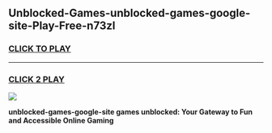 
## Unblocked-Games-unblocked-games-google-site-Play-Free-n73zl
<h3>
<a href="https://premium76.site?title=unblocked-games-google-site&ref=18A">CLICK TO PLAY</a></h3>
<hr>

<h3>
<a href="https://premium76.site?title=unblocked-games-google-site&ref=18A">CLICK 2 PLAY</a>
  
</h3>

<a href="https://premium76.site?title=unblocked-games-google-site&ref=18A"><img src="https://clearcache.store/games.png"></a>


**unblocked-games-google-site games unblocked: Your Gateway to Fun and Accessible Online Gaming**

